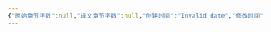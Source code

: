 ```yaml
---
{"原始章节字数":null,"译文章节字数":null,"创建时间":"Invalid date","修改时间":"2024-10-23, 23:58:23","作者注":null,"译者注":null,"dg-publish":true,"dg-home":true,"permalink":"/00-10-tp/tp/","tags":["gardenEntry"],"dgPassFrontmatter":true}
---
```


